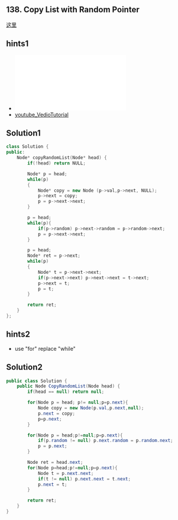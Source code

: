 ## 138. Copy List with Random Pointer
[这里](https://leetcode.com/problems/copy-list-with-random-pointer/)

## hints1
* ![参考](../../../../leetcode/medium/138/copyRandomList.md)
* [youtube_VedioTutorial](https://www.youtube.com/watch?time_continue=911&v=OvpKeraoxW0)
## Solution1
``` cpp
class Solution {
public:
    Node* copyRandomList(Node* head) {
        if(!head) return NULL;

        Node* p = head;
        while(p)
        {
            Node* copy = new Node (p->val,p->next, NULL);
            p->next = copy;
            p = p->next->next;
        }

        p = head;
        while(p){
            if(p->random) p->next->random = p->random->next;
            p = p->next->next;
        }

        p = head;
        Node* ret = p->next;
        while(p)
        {
            Node* t = p->next->next;
            if(p->next->next) p->next->next = t->next;
            p->next = t;
            p = t;
        }

        return ret;
    }
};
```
## hints2
* use "for" replace "while"
## Solution2
``` csharp
public class Solution {
    public Node CopyRandomList(Node head) {
        if(head == null) return null;

        for(Node p = head; p!= null;p=p.next){
            Node copy = new Node(p.val,p.next,null);
            p.next = copy;
            p=p.next;
        }

        for(Node p = head;p!=null;p=p.next){
            if(p.random != null) p.next.random = p.random.next;
            p = p.next;
        }

        Node ret = head.next;
        for(Node p=head;p!=null;p=p.next){
            Node t = p.next.next;
            if(t != null) p.next.next = t.next;
            p.next = t;
        }

        return ret;
    }
}
```